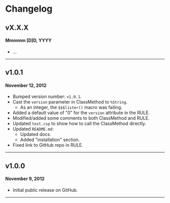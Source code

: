 # Changelog

## vX.X.X
#### Mmmmm [D]D, YYYY

* ...

---

## v1.0.1
#### November 12, 2012

* Bumped version number: `v1.0.1`.
* Cast the `version` parameter in ClassMethod to `%String`.
	* As an integer, the `$$$lister()` macro was failing.
* Added a default value of "0" for the `version` attribute in the RULE.
* Modified/added some comments to both ClassMethod and RULE.
* Updated `test.csp` to show how to call the ClassMethod directly.
* Updated `README.md`:
	* Updated docs.
	* Added "installation" section.
* Fixed link to GitHub repo in RULE.

---

## v1.0.0
#### November 9, 2012

* Initial public release on GitHub.

---